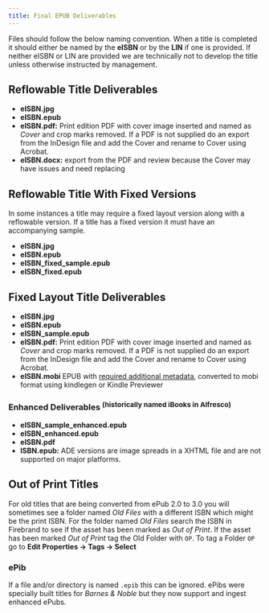 ```yaml
---
title: Final EPUB Deliverables
---
```

Files should follow the below naming convention.
When a title is completed it should either be named by the **eISBN** or by the **LIN** if one is provided.
If neither eISBN or LIN are provided we are technically not to develop the title unless otherwise instructed by management.

## Reflowable Title Deliverables
- **eISBN.jpg**
- **eISBN.epub**
- **eISBN.pdf:** Print edition PDF with cover image inserted and named as _Cover_ and crop marks removed. If a PDF is not supplied do an export from the InDesign file and add the Cover and rename to Cover using Acrobat.
- **eISBN.docx:** export from the PDF and review because the Cover may have issues and need replacing

## Reflowable Title With Fixed Versions
In some instances a title may require a fixed layout version along with a reflowable version. If a title has a fixed version it must have an accompanying sample.
- **eISBN.jpg**
- **eISBN.epub**
- **eISBN_fixed_sample.epub**
- **eISBN_fixed.epub**

## Fixed Layout Title Deliverables
- **eISBN.jpg**
- **eISBN.epub**
- **eISBN_sample.epub**
- **eISBN.pdf:** Print edition PDF with cover image inserted and named as _Cover_ and crop marks removed. If a PDF is not supplied do an export from the InDesign file and add the Cover and rename to Cover using Acrobat.
- **eISBN.mobi** EPUB with [required additional metadata](/code/opf_format.html#Fixed-Layout-Metadata), converted to mobi format using kindlegen or Kindle Previewer

### Enhanced Deliverables <sup>(historically named iBooks in Alfresco)</sup>
- **eISBN_sample_enhanced.epub**
- **eISBN_enhanced.epub**
- **eISBN.pdf**
- **ISBN.epub:** ADE versions are image spreads in a XHTML file and are not supported on major platforms.

## Out of Print Titles
For old titles that are being converted from ePub 2.0 to 3.0 you will sometimes see a folder named _Old Files_ with a different ISBN which might be the print ISBN. For the folder named _Old Files_ search the ISBN in Firebrand to see if the asset has been marked as _Out of Print_. If the asset has been marked _Out of Print_ tag the Old Folder with `OP`. To tag a Folder `OP` go to **Edit Properties -> Tags -> Select**

### ePib
If a file and/or directory is named `.epib` this can be ignored. ePibs were specially built titles for _Barnes & Noble_ but they now support and ingest enhanced ePubs.
